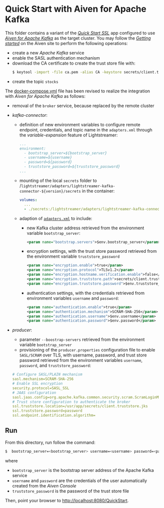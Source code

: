 # Quick Start with Aiven for Apache Kafka

This folder contains a variant of the [_Quick Start SSL_](../quickstart-ssl/README.md#quick-start-ssl) app configured to use [_Aiven for Apache Kafka_](https://aiven.io/docs/products/kafka) as the target cluster. You may follow the [_Getting started_](https://aiven.io/docs/products/kafka/get-started) on the Aiven site to perform the following operations:

- create a new _Apache Kafka_ service
- enable the SASL authentication mechanism
- download the CA certificate to create the trust store file with:
  ```sh
  $ keytool -import -file ca.pem -alias CA -keystore secrets/client.truststore.jks
  ```
- create the topic `stocks`

The [docker-compose.yml](docker-compose.yml) file has been revised to realize the integration with _Aiven for Apache Kafka_ as follows:

- removal of the `broker` service, because replaced by the remote cluster
- _kafka-connector_:
  - definition of new environment variables to configure remote endpoint, credentials, and topic name in the `adapters.xml` through the _variable-expansion_ feature of Lightstreamer:
    ```yaml
    ...
    environment:
      - bootstrap_server=${bootstrap_server}
      - username=${username}
      - password=${password}
      - truststore_password=${truststore_password}
    ...
    ```
  - mounting of the local `secrets` folder to /`lightstreamer/adapters/lightstreamer-kafka-connector-${version}/secrets` in the container:
    ```yaml
    volumes:
      ...
      - ./secrets:/lightstreamer/adapters/lightstreamer-kafka-connector-${version}/secrets
    ```
  - adaption of [`adapters.xml`](./adapters.xml) to include:
    - new Kafka cluster address retrieved from the environment variable `bootstrap_server`:
      ```xml
      <param name="bootstrap.servers">$env.bootstrap_server</param>
      ```

    - encryption settings, with the trust store password retrieved from the environment variable `truststore_password`
      ```xml
      <param name="encryption.enable">true</param>
      <param name="encryption.protocol">TLSv1.2</param>
      <param name="encryption.hostname.verification.enable">false</param>
      <param name="encryption.truststore.path">secrets/client.truststore.jks</param>
      <param name="encryption.truststore.password">$env.truststore_password</param>

      ```

    - authentication settings, with the credentials retrieved from environment variables `username` and `password`:
      ```xml
      <param name="authentication.enable">true</param>
      <param name="authentication.mechanism">SCRAM-SHA-256</param>
      <param name="authentication.username">$env.username</param>
      <param name="authentication.password">$env.password</param>
      ```

- _producer_:
   - parameter `--boostrap-servers` retrieved from the environment variable `bootstrap_server`
   - provisioning of the `producer.properties` configuration file to enable `SASL/SCRAM` over TLS, with username, password, and trust store password retrieved from the environment variables `username`, `password`, and `truststore_password`:
    
   ```yaml
   # Configure SASL/PLAIN mechanism
   sasl.mechanism=SCRAM-SHA-256
   # Enable SSL encryption
   security.protocol=SASL_SSL
   # JAAS configuration
   sasl.jaas.config=org.apache.kafka.common.security.scram.ScramLoginModule required username="${username}" password="${password}";
   # Trust store configuration to authenticate the broker
   ssl.truststore.location=/usr/app/secrets/client.truststore.jks
   ssl.truststore.password=password   
   ssl.endpoint.identification.algorithm=
   ```  

## Run

From this directory, run follow the command:

```sh
$  bootstrap_server=<bootstrap_server> username=<username> password=<password> truststore_password=<truststore_password> ./start.sh 
```

where 
- `bootstrap_server` is the bootstrap server address of the Apache Kafka service
- `username` and `password` are the credentials of the user automatically created from the _Aiven Console_
- `truststore_password` is the password of the trust store file

Then, point your browser to [http://localhost:8080/QuickStart](http://localhost:8080/QuickStart).

